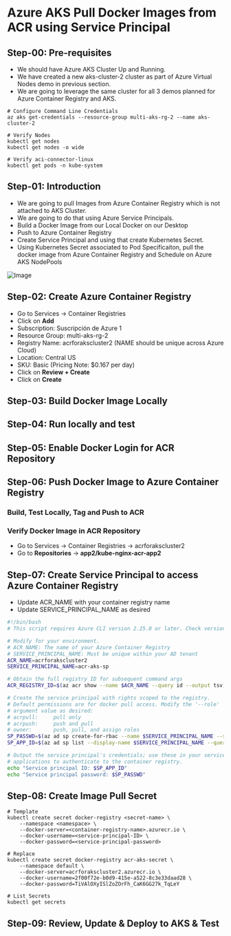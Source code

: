 # Azure AKS Pull Docker Images from ACR using Service Principal

## Step-00: Pre-requisites
- We should have Azure AKS Cluster Up and Running.
- We have created a new aks-cluster-2 cluster as part of Azure Virtual Nodes demo in previous section.
- We are going to leverage the same cluster for all 3 demos planned for Azure Container Registry and AKS.
```
# Configure Command Line Credentials
az aks get-credentials --resource-group multi-aks-rg-2 --name aks-cluster-2

# Verify Nodes
kubectl get nodes
kubectl get nodes -o wide

# Verify aci-connector-linux
kubectl get pods -n kube-system
```

## Step-01: Introduction
- We are going to pull Images from Azure Container Registry which is not attached to AKS Cluster.
- We are going to do that using Azure Service Principals.
- Build a Docker Image from our Local Docker on our Desktop
- Push to Azure Container Registry
- Create Service Principal and using that create Kubernetes Secret.
- Using Kubernetes Secret associated to Pod Specificaiton, pull the docker image from Azure Container Registry and Schedule on Azure AKS NodePools

![Image](https://stacksimplify.com/course-images/azure-kubernetes-service-and-acr-nodepools.png "Azure AKS Kubernetes - Masterclass")

## Step-02: Create Azure Container Registry
- Go to Services -> Container Registries
- Click on **Add**
- Subscription: Suscripción de Azure 1
- Resource Group: multi-aks-rg-2
- Registry Name: acrforakscluster2 (NAME should be unique across Azure Cloud)
- Location: Central US
- SKU: Basic  (Pricing Note: $0.167 per day)
- Click on **Review + Create**
- Click on **Create**

## Step-03: Build Docker Image Locally

## Step-04: Run locally and test

## Step-05: Enable Docker Login for ACR Repository

## Step-06: Push Docker Image to Azure Container Registry

### Build, Test Locally, Tag and Push to ACR

### Verify Docker Image in ACR Repository
- Go to Services -> Container Registries -> acrforakscluster2
- Go to **Repositories** -> **app2/kube-nginx-acr-app2**

## Step-07: Create Service Principal to access Azure Container Registry
- Update ACR_NAME with your container registry name
- Update SERVICE_PRINCIPAL_NAME as desired
```sh
#!/bin/bash
# This script requires Azure CLI version 2.25.0 or later. Check version with `az --version`.

# Modify for your environment.
# ACR_NAME: The name of your Azure Container Registry
# SERVICE_PRINCIPAL_NAME: Must be unique within your AD tenant
ACR_NAME=acrforakscluster2
SERVICE_PRINCIPAL_NAME=acr-aks-sp

# Obtain the full registry ID for subsequent command args
ACR_REGISTRY_ID=$(az acr show --name $ACR_NAME --query id --output tsv)

# Create the service principal with rights scoped to the registry.
# Default permissions are for docker pull access. Modify the '--role'
# argument value as desired:
# acrpull:     pull only
# acrpush:     push and pull
# owner:       push, pull, and assign roles
SP_PASSWD=$(az ad sp create-for-rbac --name $SERVICE_PRINCIPAL_NAME --scopes $ACR_REGISTRY_ID --role acrpull --query password --output tsv)
SP_APP_ID=$(az ad sp list --display-name $SERVICE_PRINCIPAL_NAME --query [].appId --output tsv)

# Output the service principal's credentials; use these in your services and
# applications to authenticate to the container registry.
echo "Service principal ID: $SP_APP_ID"
echo "Service principal password: $SP_PASSWD"
```

## Step-08: Create Image Pull Secret
```
# Template
kubectl create secret docker-registry <secret-name> \
    --namespace <namespace> \
    --docker-server=<container-registry-name>.azurecr.io \
    --docker-username=<service-principal-ID> \
    --docker-password=<service-principal-password>

# Replace
kubectl create secret docker-registry acr-aks-secret \
    --namespace default \
    --docker-server=acrforakscluster2.azurecr.io \
    --docker-username=2f00f72e-b0d9-415e-a522-8c3e33daad28 \
    --docker-password=TiVAlOXyISlZoZOrFh_CaK6GG27k_TqLeY

# List Secrets
kubectl get secrets
```
## Step-09: Review, Update & Deploy to AKS & Test
